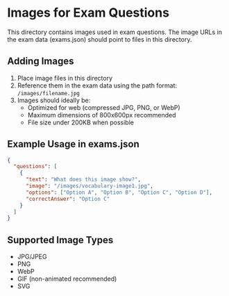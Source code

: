 # Images for Exam Questions

This directory contains images used in exam questions. The image URLs in the exam data (exams.json) should point to files in this directory.

## Adding Images

1. Place image files in this directory
2. Reference them in the exam data using the path format: `/images/filename.jpg`
3. Images should ideally be:
   - Optimized for web (compressed JPG, PNG, or WebP)
   - Maximum dimensions of 800x600px recommended
   - File size under 200KB when possible

## Example Usage in exams.json

```json
{
  "questions": [
    {
      "text": "What does this image show?",
      "image": "/images/vocabulary-image1.jpg",
      "options": ["Option A", "Option B", "Option C", "Option D"],
      "correctAnswer": "Option C"
    }
  ]
}
```

## Supported Image Types

- JPG/JPEG
- PNG
- WebP
- GIF (non-animated recommended)
- SVG 
